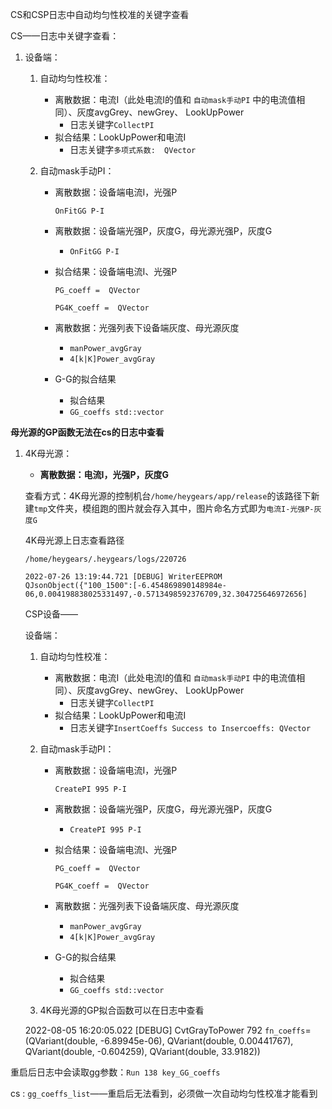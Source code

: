 CS和CSP日志中自动均匀性校准的关键字查看

CS——日志中关键字查看：

1. 设备端：

   1. 自动均匀性校准：

      - 离散数据：电流I（此处电流I的值和 `自动mask手动PI` 中的电流值相同）、灰度avgGrey、newGrey、 LookUpPower
        - 日志关键字`CollectPI`
      - 拟合结果：LookUpPower和电流I
        - 日志关键字`多项式系数:  QVector`

   2. 自动mask手动PI：

      - 离散数据：设备端电流I，光强P

        `OnFitGG P-I`

      - 离散数据：设备端光强P，灰度G，母光源光强P，灰度G

        - `OnFitGG P-I`

      - 拟合结果：设备端电流I、光强P

        `PG_coeff =  QVector`

        `PG4K_coeff =  QVector`

      - 离散数据：光强列表下设备端灰度、母光源灰度

        - `manPower_avgGray`
        - `4[k|K]Power_avgGray`

      - G-G的拟合结果

        - 拟合结果
        - `GG_coeffs std::vector`

**母光源的GP函数无法在cs的日志中查看**



1. 4K母光源：

   - **离散数据：电流I，光强P，灰度G**

   查看方式：4K母光源的控制机台`/home/heygears/app/release`的该路径下新建`tmp`文件夹，模组跑的图片就会存入其中，图片命名方式即为`电流I-光强P-灰度G`

   

   4K母光源上日志查看路径

   `/home/heygears/.heygears/logs/220726`

   `2022-07-26 13:19:44.721 [DEBUG] WriterEEPROM QJsonObject({"100_1500":[-6.454869890148984e-06,0.004198838025331497,-0.5713498592376709,32.304725646972656]`

   

   CSP设备——

   设备端：

   1. 自动均匀性校准：

      - 离散数据：电流I（此处电流I的值和 `自动mask手动PI` 中的电流值相同）、灰度avgGrey、newGrey、 LookUpPower
        - 日志关键字`CollectPI`
      - 拟合结果：LookUpPower和电流I
        - 日志关键字``InsertCoeffs Success to Insercoeffs: QVector``

   2. 自动mask手动PI：

      - 离散数据：设备端电流I，光强P

        `CreatePI 995 P-I`

      - 离散数据：设备端光强P，灰度G，母光源光强P，灰度G

        - `CreatePI 995 P-I`

      - 拟合结果：设备端电流I、光强P

        `PG_coeff =  QVector`

        `PG4K_coeff =  QVector`

      - 离散数据：光强列表下设备端灰度、母光源灰度

        - `manPower_avgGray`
        - `4[k|K]Power_avgGray`

      - G-G的拟合结果

        - 拟合结果
        - `GG_coeffs std::vector`

   3. 4K母光源的GP拟合函数可以在日志中查看

   2022-08-05 16:20:05.022 [DEBUG] CvtGrayToPower 792 `fn_coeffs`= (QVariant(double, -6.89945e-06), QVariant(double, 0.00441767), QVariant(double, -0.604259), QVariant(double, 33.9182))



重启后日志中会读取gg参数：`Run 138 key_GG_coeffs`

cs :  `gg_coeffs_list`——重启后无法看到，必须做一次自动均匀性校准才能看到

